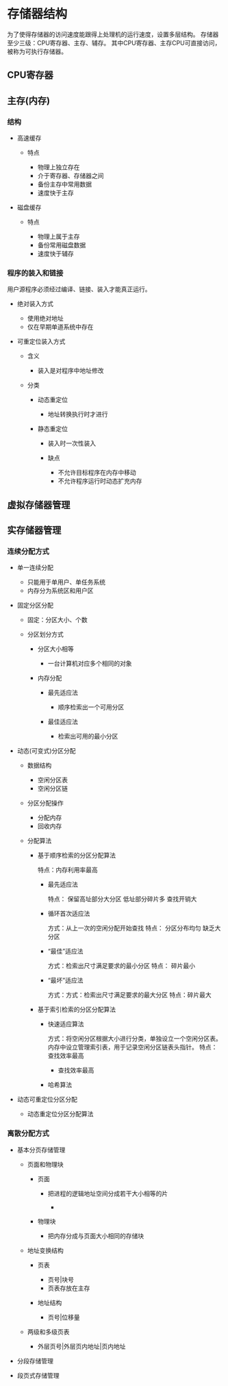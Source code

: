 # 存储器结构

为了使得存储器的访问速度能跟得上处理机的运行速度，设置多层结构。
存储器至少三级：CPU寄存器、主存、辅存。
其中CPU寄存器、主存CPU可直接访问，被称为可执行存储器。

## CPU寄存器

## 主存(内存)

### 结构

- 高速缓存

	- 特点

		- 物理上独立存在
		- 介于寄存器、存储器之间
		- 备份主存中常用数据
		- 速度快于主存

- 磁盘缓存

	- 特点

		- 物理上属于主存
		- 备份常用磁盘数据
		- 速度快于辅存

### 程序的装入和链接

用户源程序必须经过编译、链接、装入才能真正运行。

- 绝对装入方式

	- 使用绝对地址
	- 仅在早期单道系统中存在

- 可重定位装入方式

	- 含义

		- 装入是对程序中地址修改

	- 分类

		- 动态重定位

			- 地址转换执行时才进行

		- 静态重定位

			- 装入时一次性装入
			- 缺点

				- 不允许目标程序在内存中移动
				- 不允许程序运行时动态扩充内存

## 虚拟存储器管理

## 实存储器管理

### 连续分配方式

- 单一连续分配

	- 只能用于单用户、单任务系统
	- 内存分为系统区和用户区

- 固定分区分配

	- 固定：分区大小、个数
	- 分区划分方式

		- 分区大小相等

			- 一台计算机对应多个相同的对象

		- 内存分配

			- 最先适应法

				- 顺序检索出一个可用分区

			- 最佳适应法

				- 检索出可用的最小分区

- 动态(可变式)分区分配

	- 数据结构

		- 空闲分区表
		- 空闲分区链

	- 分区分配操作

		- 分配内存
		- 回收内存

	- 分配算法

		- 基于顺序检索的分区分配算法

		  特点：内存利用率最高

			- 最先适应法

			  特点：
			  保留高址部分大分区
			  低址部分碎片多
			  查找开销大

			- 循环首次适应法

			  方式：从上一次的空闲分配开始查找
			  特点：
			  分区分布均匀
			  缺乏大分区

			- “最佳”适应法

			  方式：检索出尺寸满足要求的最小分区
			  特点：
			  碎片最小

			- “最坏”适应法

			  方式：方式：检索出尺寸满足要求的最大分区
			  特点：碎片最大

		- 基于索引检索的分区分配算法

			- 快速适应算法

			  方式：将空闲分区根据大小进行分类，单独设立一个空闲分区表。内存中设立管理索引表，用于记录空闲分区链表头指针。
			  特点：查找效率最高

				- 查找效率最高

			- 哈希算法

- 动态可重定位分区分配

	- 动态重定位分区分配算法

### 离散分配方式

- 基本分页存储管理

	- 页面和物理块

		- 页面

			- 把进程的逻辑地址空间分成若干大小相等的片

				- 

		- 物理块

			- 把内存分成与页面大小相同的存储块

	- 地址变换结构

		- 页表

			- 页号|块号
			- 页表存放在主存

		- 地址结构

			- 页号|位移量

	- 两级和多级页表

		- 外层页号|外层页内地址|页内地址

- 分段存储管理
- 段页式存储管理

